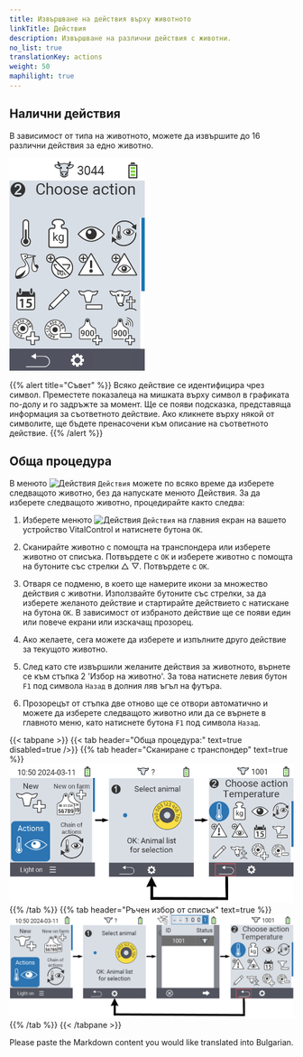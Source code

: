 ```yaml
---
title: Извършване на действия върху животното
linkTitle: Действия
description: Извършване на различни действия с животни.
no_list: true
translationKey: actions
weight: 50
maphilight: true
---
```

## Налични действия

В зависимост от типа на животното, можете да извършите до 16 различни действия за едно животно.


<img src="images/menu2.png" alt="VitalControl Actions" title="Действия" usemap="#workmap" class="maphilight" />

<map name="workmap">
  <area shape="rect" coords="3,100,60,165" alt="Температура" title="Измерване на температурата на вашите животни&#10;Клик с мишка: отворете документацията" href="/bg/docs/actions/measure-temperature/">
  <area shape="rect" coords="60,100,118,165" alt="Теглене" title="Записване на теглото на вашите животни&#10;Клик с мишка: отворете документацията" href="/bg/docs/actions/record-weight/">
  <area shape="rect" coords="118,100,174,165" alt="Оценка" title="Оценете вашите животни&#10;Клик с мишка: отворете документацията" href="/bg/docs/actions/rating/">
  <area shape="rect" coords="174,100,230,165" alt="Поредица от действия" title="Прилагане и настройка на поредица от действия&#10;Клик с мишка: отворете документацията" href="/bg/docs/chain-of-actions/">
   <area shape="rect" coords="3,165,60,225" alt="Телене" title="Регистриране на телене&#10;Клик с мишка: отворете документацията" href="/bg/docs/actions/calving/">
   <area shape="rect" coords="60,165,120,225" alt="Пресушаване" title="Пресушаване на крава или добавяне към списъка със свежи крави&#10;Клик с мишка: отворете документацията" href="/bg/docs/actions/dry-off/">
   <area shape="rect" coords="120,165,175,225" alt="Аларма" title="Добавяне и премахване на животни от списъка с аларми&#10;Клик с мишка: отворете документацията" href="/bg/docs/actions/alarm/">
   <area shape="rect" coords="175,165,230,225" alt="Под наблюдение" title="Поставяне на животни в списъка за наблюдение или премахването им&#10;Клик с мишка: отворете документацията" href="/bg/docs/actions/on-watch/">
   <area shape="rect" coords="3,225,60,280" alt="История на животното" title="Преглед на историята на животното&#10;Клик с мишка: отворете документацията" href="/bg/docs/actions/animal-history/">
   <area shape="rect" coords="60,225,120,280" alt="Редактиране" title="Редактиране на данните на избраното животно&#10;Клик с мишка: отворете документацията" href="/bg/docs/actions/edit/">
   <area shape="rect" coords="120,225,175,280" alt="Отписване" title="Отписване на животно&#10;Клик с мишка: отворете документацията" href="/bg/docs/actions/unregister/">
   <area shape="rect" coords="175,225,230,280" alt="Загуба на животно" title="Регистриране на загуба на животно&#10;Клик с мишка: отворете документацията" href="/bg/docs/actions/animal-loss/">
   <area shape="rect" coords="3,280,60,337" alt="Свързване на транспондер" title="Присвояване на транспондер на животно&#10;Клик с мишка: отворете документацията" href="/bg/docs/actions/link-transponder/">
   <area shape="rect" coords="55,280,120,337" alt="Разкачане на транспондер" title="Премахване на връзката с транспондера на животно&#10;Клик с мишка: отворете документацията" href="/bg/docs/actions/unlink-transponder/">
   <area shape="rect" coords="120,280,175,337" alt="Ръчно свързване на идентификационен номер на животно" title="Присвояване на национален идентификационен номер на животно, което няма национален идентификационен номер&#10;Клик с мишка: отворете документацията" href="/bg/docs/actions/link-animal-id/#link-animal-id">
   <area shape="rect" coords="175,280,230,337" alt="Свързване на идентификационен номер на животно със сканиране" title="Присвояване на национален идентификационен номер на животно, което няма национален идентификационен номер&#10;Клик с мишка: отворете документацията" href="/bg/docs/actions/link-animal-id/#link-animal-id-with-electronic-ear-tag-scan">

<area shape="rect" coords="100,340,140,375" alt="Настройки" title="Достъп до настройките&#10;Клик с мишката: към документацията" href="/bg/docs/actions/setting/">
</map>

{{% alert title="Съвет" %}}
Всяко действие се идентифицира чрез символ. Преместете показалеца на мишката върху символ в графиката по-долу и го задръжте за момент. Ще се появи подсказка, представяща информация за съответното действие. Ако кликнете върху някой от символите, ще бъдете пренасочени към описание на съответното действие.
{{% /alert %}}

## Обща процедура

В менюто <img src="/icons/actions.svg" width="40" align="bottom" alt="Действия" /> `Действия` можете по всяко време да изберете следващото животно, без да напускате менюто Действия. За да изберете следващото животно, процедирайте както следва:

1. Изберете менюто <img src="/icons/actions.svg" width="40" align="bottom" alt="Действия" /> `Действия` на главния екран на вашето устройство VitalControl и натиснете бутона `OK`.

2. Сканирайте животно с помощта на транспондера или изберете животно от списъка. Потвърдете с `OK` и изберете животно с помощта на бутоните със стрелки △ ▽. Потвърдете с `OK`.

3. Отваря се подменю, в което ще намерите икони за множество действия с животни. Използвайте бутоните със стрелки, за да изберете желаното действие и стартирайте действието с натискане на бутона `OK`. В зависимост от избраното действие ще се появи един или повече екрани или изскачащ прозорец.

4. Ако желаете, сега можете да изберете и изпълните друго действие за текущото животно.

5. След като сте извършили желаните действия за животното, върнете се към стъпка 2 'Избор на животно'. За това натиснете левия бутон `F1` под символа `Назад` в долния ляв ъгъл на футъра.

6. Прозорецът от стъпка две отново ще се отвори автоматично и можете да изберете следващото животно или да се върнете в главното меню, като натиснете бутона `F1` под символа `Назад`.

{{< tabpane >}}
{{< tab header="Обща процедура:" text=true disabled=true />}}
{{% tab header="Сканиране с транспондер" text=true %}}
![VitalControl: Меню Действия Обща процедура](images/next-animal-scan.png "Изпълнение на действия с животни, избор чрез сканиране")
{{% /tab %}}
{{% tab header="Ръчен избор от списък" text=true %}}
![VitalControl: Меню Действия Обща процедура](images/next-animal-manual-select.png "Изпълнение на действия с животни, ръчен избор")
{{% /tab %}}
{{< /tabpane >}}

Please paste the Markdown content you would like translated into Bulgarian.
